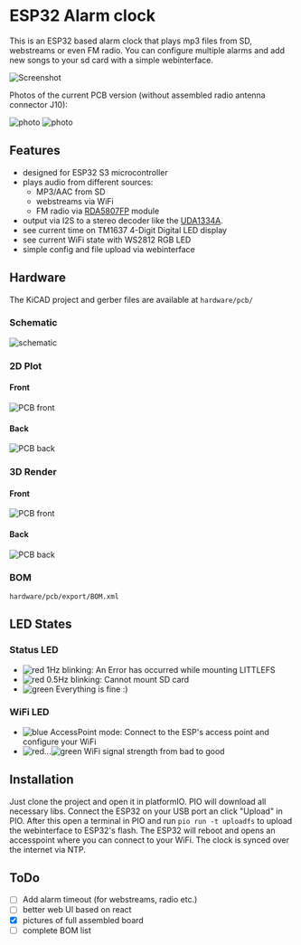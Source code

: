 # ESP32 Alarm clock

This is an ESP32 based alarm clock that plays mp3 files from SD, webstreams or even FM radio.
You can configure multiple alarms and add new songs to your sd card with a simple webinterface.

![Screenshot](doc/screen01.png "Screenshot of webinterface")

Photos of the current PCB version (without assembled radio antenna connector J10):

![photo](doc/photo03.jpg "Photo of current PCB top")
![photo](doc/photo04.jpg "Photo of current PCB with digital clock display")

## Features

- designed for ESP32 S3 microcontroller
- plays audio from different sources:
  - MP3/AAC from SD
  - webstreams via WiFi
  - FM radio via [RDA5807FP](https://opendevices.ru/wp-content/uploads/2015/10/RDA5807FP.pdf) module
- output via I2S to a stereo decoder like the [UDA1334A](https://learn.adafruit.com/adafruit-i2s-stereo-decoder-uda1334a).
- see current time on TM1637 4-Digit Digital LED display
- see current WiFi state with WS2812 RGB LED
- simple config and file upload via webinterface

## Hardware

The KiCAD project and gerber files are available at `hardware/pcb/`

### Schematic
![schematic](doc/mp3alarm.svg "schematic")

### 2D Plot

#### Front
![PCB front](doc/pcb_front.png "PCB front")

#### Back
![PCB back](doc/pcb_back.png "PCB back")

### 3D Render

#### Front
![PCB front](doc/pcb_render_front.png "PCB front")

#### Back
![PCB back](doc/pcb_render_back.png "PCB back")

### BOM

`hardware/pcb/export/BOM.xml`

## LED States

### Status LED

- ![red](https://via.placeholder.com/15/f03c15/000000?text=+) 1Hz blinking: An Error has occurred while mounting LITTLEFS
- ![red](https://via.placeholder.com/15/f03c15/000000?text=+) 0.5Hz blinking: Cannot mount SD card
- ![green](https://via.placeholder.com/15/00ff00/000000?text=+) Everything is fine :)

### WiFi LED

-  ![blue](https://via.placeholder.com/15/0000ff/000000?text=+) AccessPoint mode: Connect to the ESP's access point and configure your WiFi
-  ![red](https://via.placeholder.com/15/f03c15/000000?text=+)...![green](https://via.placeholder.com/15/00ff00/000000?text=+) WiFi signal strength from bad to good

## Installation

Just clone the project and open it in platformIO. PIO will download all necessary libs. Connect the ESP32 on your USB port an click "Upload" in PIO. After this open a terminal in PIO and run `pio run -t uploadfs` to upload the webinterface to ESP32's flash.
The ESP32 will reboot and opens an accesspoint where you can connect to your WiFi. The clock is synced over the internet via NTP.

## ToDo

- [ ] Add alarm timeout (for webstreams, radio etc.)
- [ ] better web UI based on react
- [x] pictures of full assembled board
- [ ] complete BOM list